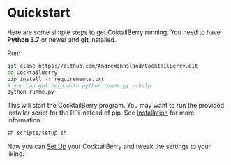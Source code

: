 # Quickstart

Here are some simple steps to get CoktailBerry running. You need to have **Python 3.7** or newer and **git** installed.

Run:

```bash
git clone https://github.com/AndreWohnsland/CocktailBerry.git
cd CocktailBerry
pip install -r requirements.txt
# you can get help with python runme.py --help
python runme.py
```

This will start the CocktailBerry program. You may want to run the provided installer script for the RPi instead of pip. See [Installation](setup.md#set-up) for more information.

```bash
sh scripts/setup.sh
```

Now you can [Set Up](setup.md#setting-up-the-machine-modifying-other-values) your CocktailBerry and tweak the settings to your liking.